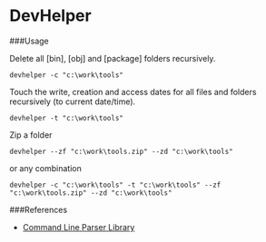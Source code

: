 # DevHelper

###Usage

Delete all [bin], [obj] and [package] folders recursively.

    devhelper -c "c:\work\tools"

Touch the write, creation and access dates for all files and folders recursively (to current date/time).

    devhelper -t "c:\work\tools"

Zip a folder

    devhelper --zf "c:\work\tools.zip" --zd "c:\work\tools"

or any combination

    devhelper -c "c:\work\tools" -t "c:\work\tools" --zf "c:\work\tools.zip" --zd "c:\work\tools"

###References
* [Command Line Parser Library](https://github.com/cosmo0/commandline)
